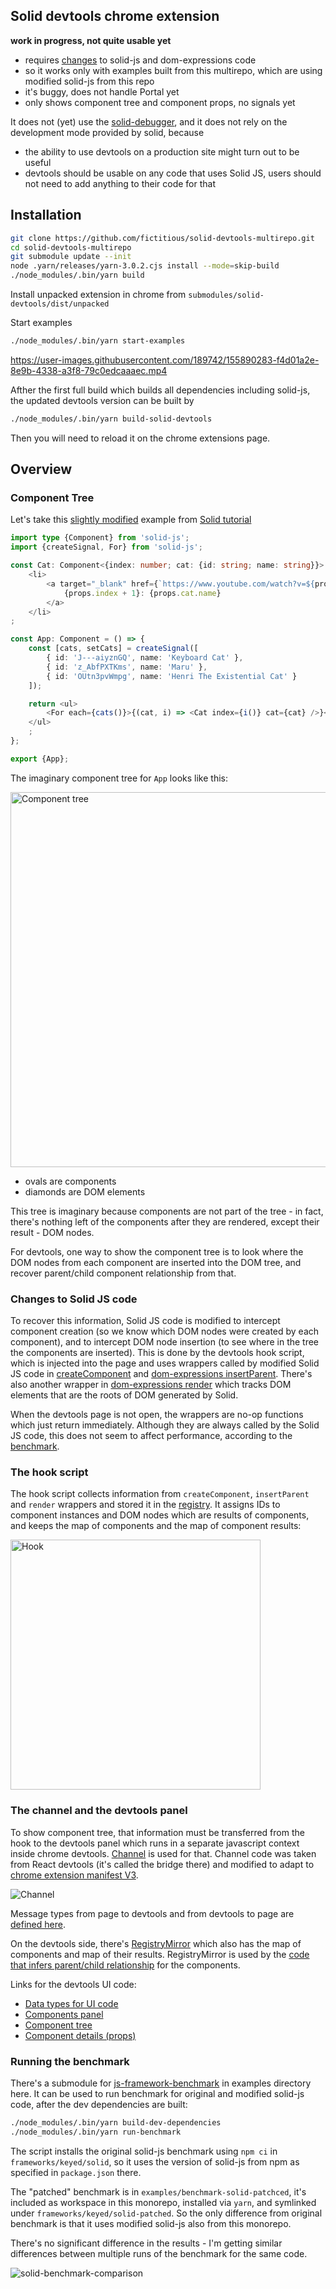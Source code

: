 
## Solid devtools chrome extension

**work in progress, not quite usable yet**

- requires [changes](https://github.com/fictitious/solid-devtools-multirepo/blob/main/README.md#changes-to-solid-js-code) to solid-js and dom-expressions code 
- so it works only with examples built from this multirepo, which are using modified solid-js from this repo
- it's buggy, does not handle Portal yet
- only shows component tree and component props, no signals yet

It does not (yet) use the [solid-debugger](https://github.com/CM-Tech/solid-debugger), and it does not rely on the development mode provided by solid, because

- the ability to use devtools on a production site might turn out to be useful
- devtools should be usable on any code that uses Solid JS, users should not need to add anything to their code for that

## Installation

```bash
git clone https://github.com/fictitious/solid-devtools-multirepo.git
cd solid-devtools-multirepo
git submodule update --init
node .yarn/releases/yarn-3.0.2.cjs install --mode=skip-build
./node_modules/.bin/yarn build
```

Install unpacked extension in chrome from `submodules/solid-devtools/dist/unpacked`

Start examples
```bash
./node_modules/.bin/yarn start-examples
```

https://user-images.githubusercontent.com/189742/155890283-f4d01a2e-8e9b-4338-a3f8-79c0edcaaaec.mp4


Afther the first full build which builds all dependencies including solid-js, the updated devtools version can be built by
```bash
./node_modules/.bin/yarn build-solid-devtools
```

Then you will need to reload it on the chrome extensions page.
## Overview

### Component Tree

Let's take this [slightly modified](https://github.com/fictitious/solid-devtools-multirepo/blob/main/examples/test2/src/app.tsx) example from [Solid tutorial](https://www.solidjs.com/tutorial/flow_for?solved)

```typescript
import type {Component} from 'solid-js';
import {createSignal, For} from 'solid-js';

const Cat: Component<{index: number; cat: {id: string; name: string}}> = props => 
    <li>
        <a target="_blank" href={`https://www.youtube.com/watch?v=${props.cat.id}`}>
            {props.index + 1}: {props.cat.name}
        </a>
    </li>
;

const App: Component = () => {
    const [cats, setCats] = createSignal([
        { id: 'J---aiyznGQ', name: 'Keyboard Cat' },
        { id: 'z_AbfPXTKms', name: 'Maru' },
        { id: 'OUtn3pvWmpg', name: 'Henri The Existential Cat' }
    ]);

    return <ul>
        <For each={cats()}>{(cat, i) => <Cat index={i()} cat={cat} />}</For>
    </ul>
    ;
};

export {App};
```

The imaginary component tree for `App` looks like this:

<img src="/../../../solid-devtools/blob/main/doc/media/component-tree.dot.svg" width="600" alt="Component tree">

- ovals are components
- diamonds are DOM elements

This tree is imaginary because components are not part of the tree - in fact, there's nothing left
of the components after they are rendered, except their result - DOM nodes.

For devtools, one way to show the component tree is to look where the DOM nodes from each component are inserted into the DOM tree, and recover parent/child component relationship from that.

### Changes to Solid JS code

To recover this information, Solid JS code is modified to intercept component creation (so we know which DOM nodes were created by each component), and to intercept DOM node insertion (to see where in the tree the components are inserted). This is done by the devtools hook script, which is injected into the page and uses wrappers called by modified Solid JS code in [createComponent](https://github.com/fictitious/solid/blob/solid-devtools/packages/solid/src/render/component.ts#L69)  and [dom-expressions insertParent](https://github.com/fictitious/dom-expressions/blob/solid-devtools/packages/dom-expressions/src/client.js#L34). There's also another wrapper in [dom-expressions render](https://github.com/fictitious/dom-expressions/blob/solid-devtools/packages/dom-expressions/src/client.js#L34) which tracks DOM elements that are the roots of DOM generated by Solid. 

When the devtools page is not open, the wrappers are no-op functions which just return immediately. Although they are always called by the Solid JS code, this does not seem to affect performance, according to the [benchmark](https://github.com/fictitious/solid-devtools-multirepo/blob/main/README.md#running-benchmark).

### The hook script

The hook script collects information from `createComponent`, `insertParent` and `render` wrappers and stored it in the [registry](https://github.com/fictitious/solid-devtools/blob/main/src/hook/registry/registry.ts#L15). It assigns IDs to component instances and DOM nodes which are results of components, and keeps the map of components and the map of component results:

<img src="/../../../solid-devtools/blob/main/doc/media/hook.dot.svg" width="400" alt="Hook">

### The channel and the devtools panel

To show component tree, that information must be transferred from the hook to the devtools panel which runs in a separate javascript context inside chrome devtools. [Channel](https://github.com/fictitious/solid-devtools/blob/main/src/channel/channel-types.ts) is used for that. Channel code was taken from React devtools (it's called the bridge there) and modified to adapt to [chrome extension manifest V3](https://github.com/fictitious/solid-devtools/blob/main/doc/manifest-v3-issues.md).

<img src="/../../../solid-devtools/blob/main/doc/media/channel.dot.svg" alt="Channel">

Message types from page to devtools and from devtools to page are [defined here](https://github.com/fictitious/solid-devtools/blob/main/src/channel/channel-message-types.ts#L107). 

On the devtools side, there's [RegistryMirror](https://github.com/fictitious/solid-devtools/blob/main/src/devtools-page/registry-mirror/registry-mirror.ts#L9) which also has the map of components and map of their results. RegistryMirror is used by the [code that infers parent/child relationship](https://github.com/fictitious/solid-devtools/blob/main/src/devtools-page/registry-mirror/connect-components.ts) for the components.

Links for the devtools UI code:
- [Data types for UI code](https://github.com/fictitious/solid-devtools/blob/main/src/devtools-page/data/component-data-types.ts)
- [Components panel](https://github.com/fictitious/solid-devtools/blob/main/src/devtools-page/ui/components-panel.tsx#L70)
- [Component tree](https://github.com/fictitious/solid-devtools/blob/main/src/devtools-page/ui/component-tree.tsx#L56)
- [Component details (props)](https://github.com/fictitious/solid-devtools/blob/main/src/devtools-page/ui/component-details.tsx#L123)

### Running the benchmark

There's a submodule for [js-framework-benchmark](https://github.com/krausest/js-framework-benchmark) in examples directory here. It can be used to run benchmark for original and modified solid-js code, after the dev dependencies are built:

```bash
./node_modules/.bin/yarn build-dev-dependencies
./node_modules/.bin/yarn run-benchmark
```

The script installs the original solid-js benchmark using `npm ci` in `frameworks/keyed/solid`, so it uses the version of solid-js from npm as specified in `package.json` there.

The "patched" benchmark is in `examples/benchmark-solid-patchced`, it's included as workspace in this monorepo, installed via `yarn`, and symlinked under `frameworks/keyed/solid-patched`. So the only difference from original benchmark is that it uses modified solid-js also from this monorepo.

There's no significant difference in the results - I'm getting similar differences between multiple runs of the benchmark for the same code.

![solid-benchmark-comparison](https://user-images.githubusercontent.com/189742/155894017-62b8cffa-c86f-4572-afde-03a540393b66.png)

